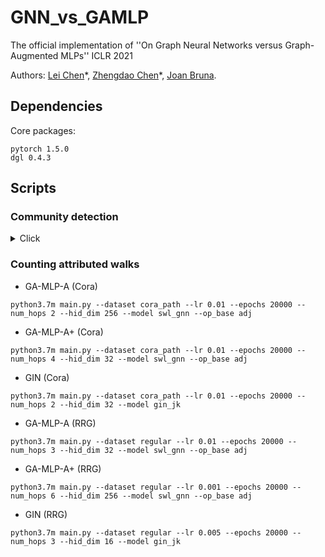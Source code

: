 # GNN_vs_GAMLP
The official implementation of ''On Graph Neural Networks versus Graph-Augmented MLPs'' ICLR 2021

Authors: [Lei Chen](https://leichen2018.github.io)\*, [Zhengdao Chen](https://cims.nyu.edu/~chenzh/)\*, [Joan Bruna](https://cims.nyu.edu/~bruna/).

## Dependencies

Core packages:
```
pytorch 1.5.0
dgl 0.4.3
```

## Scripts

### Community detection

<details>
<summary>Click</summary><p>
* GA-MLP-H (hardness rank 1)
```
python3.7m main_sbm.py --model swl_gnn_dim10_bh120_mint0_mott0_stack1_idnt1 --verbose --lr 0.001 --n-graphs 6000 --p 4.5 --q 1.5 --n-nodes 250 --n-communities 2
```

* GA-MLP-H (hardness rank 2)
```
python3.7m main_sbm.py --model swl_gnn_dim10_bh120_mint0_mott0_stack1_idnt1 --verbose --lr 0.001 --n-graphs 6000 --p 4.73 --q 1.27 --n-nodes 250 --n-communities 2
```

* GA-MLP-H (hardness rank 3)
```
python3.7m main_sbm.py --model swl_gnn_dim10_bh120_mint0_mott0_stack1_idnt1 --verbose --lr 0.001 --n-graphs 6000 --p 5 --q 1 --n-nodes 250 --n-communities 2
```

* GA-MLP-H (hardness rank 4)
```
python3.7m main_sbm.py --model swl_gnn_dim10_bh120_mint0_mott0_stack1_idnt1 --verbose --lr 0.001 --n-graphs 6000 --p 5.5 --q 0.5 --n-nodes 250 --n-communities 2
```

* GA-MLP-H (hardness rank 5) 
```
python3.7m main_sbm.py --model swl_gnn_dim10_bh120_mint0_mott0_stack1_idnt1 --verbose --lr 0.001 --n-graphs 6000 --p 6 --q 0 --n-nodes 250 --n-communities 2
```

* GA-MLP-A (hardness rank 1)
```
python3.7m main_sbm.py --model swl_gnn_dim10_gin120_mint0_mott0_stack1_idnt1 --verbose --lr 0.001 --n-graphs 6000 --p 4.5 --q 1.5 --n-nodes 250 --n-communities 2
```

* GA-MLP-A (hardness rank 2)
```
python3.7m main_sbm.py --model swl_gnn_dim10_gin120_mint0_mott0_stack1_idnt1 --verbose --lr 0.001 --n-graphs 6000 --p 4.73 --q 1.27 --n-nodes 250 --n-communities 2
```

* GA-MLP-A (hardness rank 3)
```
python3.7m main_sbm.py --model swl_gnn_dim10_gin120_mint0_mott0_stack1_idnt1 --verbose --lr 0.001 --n-graphs 6000 --p 5 --q 1 --n-nodes 250 --n-communities 2
```

* GA-MLP-A (hardness rank 4)
```
python3.7m main_sbm.py --model swl_gnn_dim10_gin120_mint0_mott0_stack1_idnt1 --verbose --lr 0.001 --n-graphs 6000 --p 5.5 --q 0.5 --n-nodes 250 --n-communities 2
```

* GA-MLP-A (hardness rank 5) 
```
python3.7m main_sbm.py --model swl_gnn_dim10_gin120_mint0_mott0_stack1_idnt1 --verbose --lr 0.001 --n-graphs 6000 --p 6 --q 0 --n-nodes 250 --n-communities 2
```
</p></details>

### Counting attributed walks

* GA-MLP-A (Cora)
```
python3.7m main.py --dataset cora_path --lr 0.01 --epochs 20000 --num_hops 2 --hid_dim 256 --model swl_gnn --op_base adj
```

* GA-MLP-A+ (Cora)
```
python3.7m main.py --dataset cora_path --lr 0.01 --epochs 20000 --num_hops 4 --hid_dim 32 --model swl_gnn --op_base adj
```

* GIN (Cora)
```
python3.7m main.py --dataset cora_path --lr 0.01 --epochs 20000 --num_hops 2 --hid_dim 32 --model gin_jk
```

* GA-MLP-A (RRG)
```
python3.7m main.py --dataset regular --lr 0.01 --epochs 20000 --num_hops 3 --hid_dim 32 --model swl_gnn --op_base adj
```

* GA-MLP-A+ (RRG)
```
python3.7m main.py --dataset regular --lr 0.001 --epochs 20000 --num_hops 6 --hid_dim 256 --model swl_gnn --op_base adj
```

* GIN (RRG)
```
python3.7m main.py --dataset regular --lr 0.005 --epochs 20000 --num_hops 3 --hid_dim 16 --model gin_jk
```
